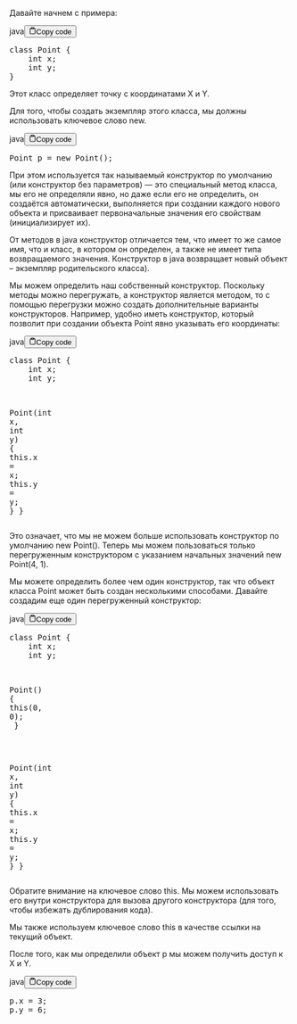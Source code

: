 <p>Давайте начнем с примера:</p>
<div class="code-element"><div class="lang-line"><text>java</text><button class="copy-button" id="code750b" onclick="copyCode(code750, code750b)"><svg stroke="currentColor" fill="none" stroke-width="2" viewBox="0 0 24 24" stroke-linecap="round" stroke-linejoin="round" class="h-4 w-4" height="1em" width="1em" xmlns="http://www.w3.org/2000/svg"><path d="M16 4h2a2 2 0 0 1 2 2v14a2 2 0 0 1-2 2H6a2 2 0 0 1-2-2V6a2 2 0 0 1 2-2h2"></path><rect x="8" y="2" width="8" height="4" rx="1" ry="1"></rect></svg><text>Copy code</text></button></div><div class="code" id="code750"><div class="highlight"><pre><span></span><span class="kd">class</span> <span class="nc">Point</span><span class="w"> </span><span class="p">{</span>
<span class="w">    </span><span class="kt">int</span><span class="w"> </span><span class="n">x</span><span class="p">;</span>
<span class="w">    </span><span class="kt">int</span><span class="w"> </span><span class="n">y</span><span class="p">;</span>
<span class="p">}</span>
</pre></div></div></div>

<p>Этот класс определяет точку с координатами X и Y.</p>
<p>Для того, чтобы создать экземпляр этого класса, мы должны использовать ключевое слово new.</p>
<div class="code-element"><div class="lang-line"><text>java</text><button class="copy-button" id="code751b" onclick="copyCode(code751, code751b)"><svg stroke="currentColor" fill="none" stroke-width="2" viewBox="0 0 24 24" stroke-linecap="round" stroke-linejoin="round" class="h-4 w-4" height="1em" width="1em" xmlns="http://www.w3.org/2000/svg"><path d="M16 4h2a2 2 0 0 1 2 2v14a2 2 0 0 1-2 2H6a2 2 0 0 1-2-2V6a2 2 0 0 1 2-2h2"></path><rect x="8" y="2" width="8" height="4" rx="1" ry="1"></rect></svg><text>Copy code</text></button></div><div class="code" id="code751"><div class="highlight"><pre><span></span><span class="n">Point</span><span class="w"> </span><span class="n">p</span><span class="w"> </span><span class="o">=</span><span class="w"> </span><span class="k">new</span><span class="w"> </span><span class="n">Point</span><span class="p">();</span>
</pre></div></div></div>

<p>При этом используется так называемый конструктор по умолчанию (или конструктор без параметров)
— это специальный метод класса, мы его не определяли явно, но даже если его не определить, он создаётся автоматически,
выполняется при создании каждого нового объекта
и присваивает первоначальные значения его свойствам (инициализирует их).</p>
<p>От методов в java конструктор отличается тем, что имеет то же самое имя, что и класс, в котором он определен,
а также не имеет типа возвращаемого значения.
Конструктор в java возвращает новый объект – экземпляр родительского класса).</p>
<p>Мы можем определить наш собственный конструктор.
Поскольку методы можно перегружать, а конструктор является методом, то с помощью перегрузки
можно создать дополнительные варианты конструкторов.
Например, удобно иметь конструктор, который позволит при создании объекта Point явно указывать его координаты:</p>
<div class="code-element"><div class="lang-line"><text>java</text><button class="copy-button" id="code752b" onclick="copyCode(code752, code752b)"><svg stroke="currentColor" fill="none" stroke-width="2" viewBox="0 0 24 24" stroke-linecap="round" stroke-linejoin="round" class="h-4 w-4" height="1em" width="1em" xmlns="http://www.w3.org/2000/svg"><path d="M16 4h2a2 2 0 0 1 2 2v14a2 2 0 0 1-2 2H6a2 2 0 0 1-2-2V6a2 2 0 0 1 2-2h2"></path><rect x="8" y="2" width="8" height="4" rx="1" ry="1"></rect></svg><text>Copy code</text></button></div><div class="code" id="code752"><div class="highlight"><pre><span></span><span class="kd">class</span> <span class="nc">Point</span><span class="w"> </span><span class="p">{</span>
<span class="w">    </span><span class="kt">int</span><span class="w"> </span><span class="n">x</span><span class="p">;</span>
<span class="w">    </span><span class="kt">int</span><span class="w"> </span><span class="n">y</span><span class="p">;</span>

<span class="w">    </span><span class="n">Point</span><span class="p">(</span><span class="kt">int</span><span class="w"> </span><span class="n">x</span><span class="p">,</span><span class="w"> </span><span class="kt">int</span><span class="w"> </span><span class="n">y</span><span class="p">)</span><span class="w"> </span><span class="p">{</span>
<span class="w">        </span><span class="k">this</span><span class="p">.</span><span class="na">x</span><span class="w"> </span><span class="o">=</span><span class="w"> </span><span class="n">x</span><span class="p">;</span>
<span class="w">        </span><span class="k">this</span><span class="p">.</span><span class="na">y</span><span class="w"> </span><span class="o">=</span><span class="w"> </span><span class="n">y</span><span class="p">;</span>
<span class="w">    </span><span class="p">}</span>
<span class="p">}</span>
</pre></div></div></div>

<p>Это означает, что мы не можем больше использовать конструктор по умолчанию new Point().
Теперь мы можем пользоваться только перегруженным конструктором  с указанием начальных значений new Point(4, 1).</p>
<p>Мы можете определить более чем один конструктор, так что объект класса Point может быть создан несколькими способами.
Давайте создадим еще один перегруженный конструктор:</p>
<div class="code-element"><div class="lang-line"><text>java</text><button class="copy-button" id="code753b" onclick="copyCode(code753, code753b)"><svg stroke="currentColor" fill="none" stroke-width="2" viewBox="0 0 24 24" stroke-linecap="round" stroke-linejoin="round" class="h-4 w-4" height="1em" width="1em" xmlns="http://www.w3.org/2000/svg"><path d="M16 4h2a2 2 0 0 1 2 2v14a2 2 0 0 1-2 2H6a2 2 0 0 1-2-2V6a2 2 0 0 1 2-2h2"></path><rect x="8" y="2" width="8" height="4" rx="1" ry="1"></rect></svg><text>Copy code</text></button></div><div class="code" id="code753"><div class="highlight"><pre><span></span><span class="kd">class</span> <span class="nc">Point</span><span class="w"> </span><span class="p">{</span>
<span class="w">    </span><span class="kt">int</span><span class="w"> </span><span class="n">x</span><span class="p">;</span>
<span class="w">    </span><span class="kt">int</span><span class="w"> </span><span class="n">y</span><span class="p">;</span>

<span class="w">    </span><span class="n">Point</span><span class="p">()</span><span class="w"> </span><span class="p">{</span>
<span class="w">        </span><span class="k">this</span><span class="p">(</span><span class="mi">0</span><span class="p">,</span><span class="w"> </span><span class="mi">0</span><span class="p">);</span>
<span class="w">    </span><span class="p">}</span>

<span class="w">    </span><span class="n">Point</span><span class="p">(</span><span class="kt">int</span><span class="w"> </span><span class="n">x</span><span class="p">,</span><span class="w"> </span><span class="kt">int</span><span class="w"> </span><span class="n">y</span><span class="p">)</span><span class="w"> </span><span class="p">{</span>
<span class="w">        </span><span class="k">this</span><span class="p">.</span><span class="na">x</span><span class="w"> </span><span class="o">=</span><span class="w"> </span><span class="n">x</span><span class="p">;</span>
<span class="w">        </span><span class="k">this</span><span class="p">.</span><span class="na">y</span><span class="w"> </span><span class="o">=</span><span class="w"> </span><span class="n">y</span><span class="p">;</span>
<span class="w">    </span><span class="p">}</span>
<span class="p">}</span>
</pre></div></div></div>

<p>Обратите внимание на ключевое слово this.
Мы можем использовать его внутри конструктора для вызова другого конструктора (для того, чтобы избежать дублирования кода).</p>
<p>Мы также используем ключевое слово this в качестве ссылки на текущий объект.</p>
<p>После того, как мы определили объект р мы можем получить доступ к X и Y.</p>
<div class="code-element"><div class="lang-line"><text>java</text><button class="copy-button" id="code754b" onclick="copyCode(code754, code754b)"><svg stroke="currentColor" fill="none" stroke-width="2" viewBox="0 0 24 24" stroke-linecap="round" stroke-linejoin="round" class="h-4 w-4" height="1em" width="1em" xmlns="http://www.w3.org/2000/svg"><path d="M16 4h2a2 2 0 0 1 2 2v14a2 2 0 0 1-2 2H6a2 2 0 0 1-2-2V6a2 2 0 0 1 2-2h2"></path><rect x="8" y="2" width="8" height="4" rx="1" ry="1"></rect></svg><text>Copy code</text></button></div><div class="code" id="code754"><div class="highlight"><pre><span></span><span class="n">p</span><span class="p">.</span><span class="na">x</span><span class="w"> </span><span class="o">=</span><span class="w"> </span><span class="mi">3</span><span class="p">;</span>
<span class="n">p</span><span class="p">.</span><span class="na">y</span><span class="w"> </span><span class="o">=</span><span class="w"> </span><span class="mi">6</span><span class="p">;</span>
</pre></div></div></div>